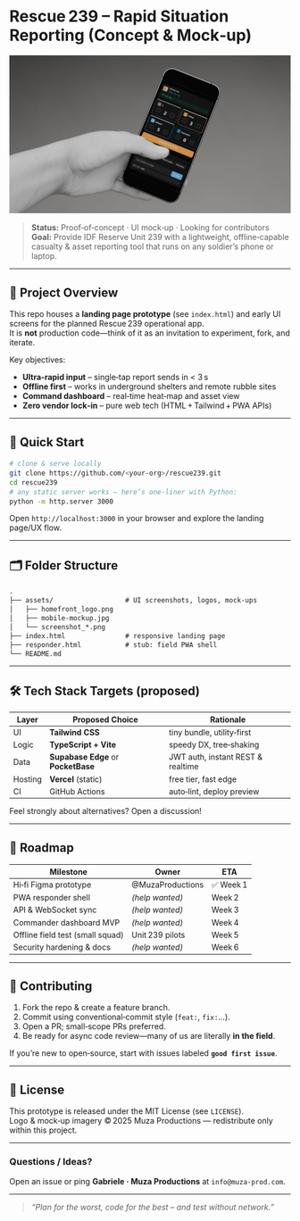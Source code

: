 # Rescue 239 – Rapid Situation Reporting (Concept & Mock‑up)

![Mobile mock‑up of Rescue 239](assets/mobile-mockup.jpg)

> **Status:** Proof‑of‑concept · UI mock‑up · Looking for contributors  
> **Goal:** Provide IDF Reserve Unit 239 with a lightweight, offline‑capable casualty & asset reporting tool that runs on any soldier’s phone or laptop.

---

## 📜 Project Overview

This repo houses a **landing page prototype** (see `index.html`) and early UI screens for the planned Rescue 239 operational app.  
It is **not** production code—think of it as an invitation to experiment, fork, and iterate.

Key objectives:

* **Ultra‑rapid input** – single‑tap report sends in < 3 s  
* **Offline first** – works in underground shelters and remote rubble sites  
* **Command dashboard** – real‑time heat‑map and asset view  
* **Zero vendor lock‑in** – pure web tech (HTML + Tailwind + PWA APIs)

---

## 🚀 Quick Start

```bash
# clone & serve locally
git clone https://github.com/<your‑org>/rescue239.git
cd rescue239
# any static server works – here’s one‑liner with Python:
python -m http.server 3000
```

Open `http://localhost:3000` in your browser and explore the landing page/UX flow.

---

## 🗂 Folder Structure

```
.
├── assets/                  # UI screenshots, logos, mock‑ups
│   ├── homefront_logo.png
│   ├── mobile-mockup.jpg
│   └── screenshot_*.png
├── index.html               # responsive landing page
├── responder.html           # stub: field PWA shell
└── README.md
```

---

## 🛠 Tech Stack Targets (proposed)

| Layer | Proposed Choice       | Rationale                      |
|-------|-----------------------|--------------------------------|
| UI    | **Tailwind CSS**      | tiny bundle, utility‑first     |
| Logic | **TypeScript + Vite** | speedy DX, tree‑shaking        |
| Data  | **Supabase Edge** or **PocketBase** | JWT auth, instant REST & realtime |
| Hosting | **Vercel** (static) | free tier, fast edge           |
| CI    | GitHub Actions        | auto‑lint, deploy preview      |

Feel strongly about alternatives? Open a discussion!

---

## 🎯 Roadmap

| Milestone                        | Owner           | ETA    |
|---------------------------------|-----------------|--------|
| Hi‑fi Figma prototype           | @MuzaProductions| ✅ Week 1 |
| PWA responder shell             | _(help wanted)_ | Week 2 |
| API & WebSocket sync            | _(help wanted)_ | Week 3 |
| Commander dashboard MVP         | _(help wanted)_ | Week 4 |
| Offline field test (small squad)| Unit 239 pilots | Week 5 |
| Security hardening & docs       | _(help wanted)_ | Week 6 |

---

## 🤝 Contributing

1. Fork the repo & create a feature branch.  
2. Commit using conventional‑commit style (`feat:`, `fix:`…).  
3. Open a PR; small‑scope PRs preferred.  
4. Be ready for async code review—many of us are literally **in the field**.

If you’re new to open‑source, start with issues labeled **`good first issue`**.

---

## 📄 License

This prototype is released under the MIT License (see `LICENSE`).  
Logo & mock‑up imagery © 2025 Muza Productions — redistribute only within this project.

---

### Questions / Ideas?

Open an issue or ping **Gabriele · Muza Productions** at `info@muza‑prod.com`.

---

> *“Plan for the worst, code for the best – and test without network.”*
